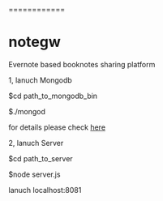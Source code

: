============
# notegw

<p>Evernote based booknotes sharing platform</p>

<p>1, lanuch Mongodb<p>
   <p>$cd path_to_mongodb_bin</p>
   <p>$./mongod</p>
   <p>for details please check <a href="http://docs.mongodb.org/manual/tutorial/manage-mongodb-processes/"> here </a><p>
<p>2, lanuch Server<p>
  <p>$cd path_to_server</p>
  <p>$node server.js</p>
  <p>lanuch localhost:8081</p>
